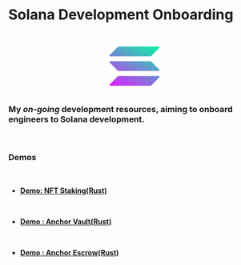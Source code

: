 # Solana Development Onboarding

<br>
<div align="center">
  <a href="https://github.com/tedkimdev/solana-dev-onboarding-rs">
    <img src="chapters/images/solana-logo.png" alt="Logo" width="100" height="100">
  </a>
</div>
  
### My *on-going* development resources, aiming to onboard engineers to Solana development.

<br>

### Demos

<br>

* **[Demo: NFT Staking(Rust)](demos/nft-staking)**

<br>

* **[Demo : Anchor Vault(Rust)](demos/anchor-vault)**

<br>

* **[Demo : Anchor Escrow(Rust)](demos/anchor-escorw)**
